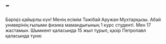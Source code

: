 # -
Бәріңіз қайырлы күн! Менің есімім Тәжібай Аружан Мухтарқызы. Абай универінің ғылыми физика мамандығының 1 курс студенті. Мен 17 жастамын.  Шымкент қаласында 15 жыл тұрып, қазір Петропавл қаласында тұню
